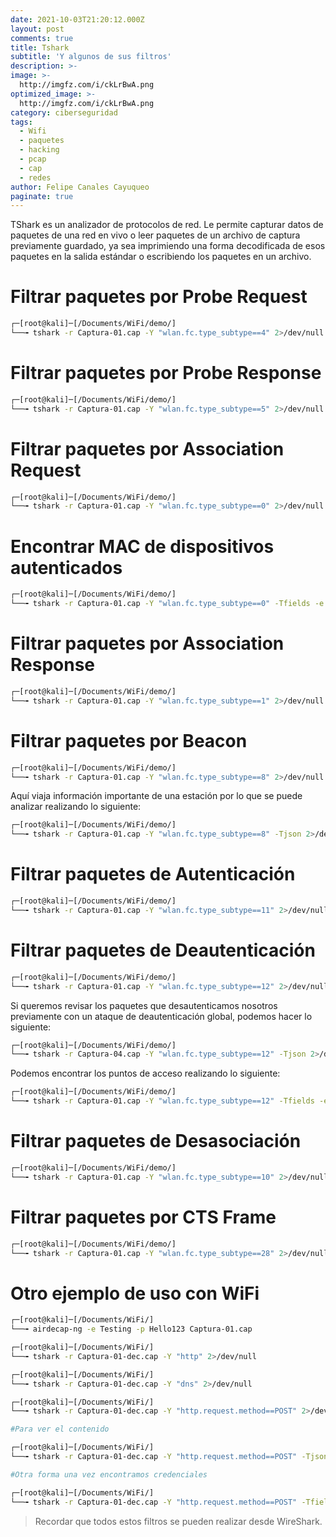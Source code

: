 ```yaml
---
date: 2021-10-03T21:20:12.000Z
layout: post
comments: true
title: Tshark
subtitle: 'Y algunos de sus filtros'
description: >-
image: >-
  http://imgfz.com/i/ckLrBwA.png
optimized_image: >-
  http://imgfz.com/i/ckLrBwA.png
category: ciberseguridad
tags:
  - Wifi
  - paquetes
  - hacking
  - pcap
  - cap
  - redes
author: Felipe Canales Cayuqueo
paginate: true
---
```


TShark es un analizador de protocolos de red. Le permite capturar datos de paquetes de una red en vivo o leer paquetes de un archivo de captura previamente guardado, ya sea imprimiendo una forma decodificada de esos paquetes en la salida estándar o escribiendo los paquetes en un archivo.

# Filtrar paquetes por Probe Request

```bash
┌─[root@kali]─[/Documents/WiFi/demo/]
└──╼ tshark -r Captura-01.cap -Y "wlan.fc.type_subtype==4" 2>/dev/null
```

# Filtrar paquetes por Probe Response

```bash
┌─[root@kali]─[/Documents/WiFi/demo/]
└──╼ tshark -r Captura-01.cap -Y "wlan.fc.type_subtype==5" 2>/dev/null
```

# Filtrar paquetes por Association Request

```bash
┌─[root@kali]─[/Documents/WiFi/demo/]
└──╼ tshark -r Captura-01.cap -Y "wlan.fc.type_subtype==0" 2>/dev/null
```

# Encontrar MAC de dispositivos autenticados

```bash
┌─[root@kali]─[/Documents/WiFi/demo/]
└──╼ tshark -r Captura-01.cap -Y "wlan.fc.type_subtype==0" -Tfields -e wlan.addr 2>/dev/null | tr ',' '\n' | sort -u 
```

# Filtrar paquetes por Association Response

```bash
┌─[root@kali]─[/Documents/WiFi/demo/]
└──╼ tshark -r Captura-01.cap -Y "wlan.fc.type_subtype==1" 2>/dev/null
```

# Filtrar paquetes por Beacon

```bash
┌─[root@kali]─[/Documents/WiFi/demo/]
└──╼ tshark -r Captura-01.cap -Y "wlan.fc.type_subtype==8" 2>/dev/null
```

Aquí viaja información importante de una estación por lo que se puede analizar realizando lo siguiente:

```bash
┌─[root@kali]─[/Documents/WiFi/demo/]
└──╼ tshark -r Captura-01.cap -Y "wlan.fc.type_subtype==8" -Tjson 2>/dev/null
```

# Filtrar paquetes de Autenticación

```bash
┌─[root@kali]─[/Documents/WiFi/demo/]
└──╼ tshark -r Captura-01.cap -Y "wlan.fc.type_subtype==11" 2>/dev/null
```

# Filtrar paquetes de Deautenticación

```bash
┌─[root@kali]─[/Documents/WiFi/demo/]
└──╼ tshark -r Captura-01.cap -Y "wlan.fc.type_subtype==12" 2>/dev/null
```
Si queremos revisar los paquetes que desautenticamos nosotros previamente con un ataque de deautenticación global, podemos hacer lo siguiente:

```bash
┌─[root@kali]─[/Documents/WiFi/demo/]
└──╼ tshark -r Captura-04.cap -Y "wlan.fc.type_subtype==12" -Tjson 2>/dev/null | grep -i "FF:FF:FF:FF:FF:FF"
```

Podemos encontrar los puntos de acceso realizando lo siguiente:

```bash
┌─[root@kali]─[/Documents/WiFi/demo/]
└──╼ tshark -r Captura-01.cap -Y "wlan.fc.type_subtype==12" -Tfields -e wlan.da 2>/dev/null | sort -u
```

# Filtrar paquetes de Desasociación

```bash
┌─[root@kali]─[/Documents/WiFi/demo/]
└──╼ tshark -r Captura-01.cap -Y "wlan.fc.type_subtype==10" 2>/dev/null
```

# Filtrar paquetes por CTS Frame

```bash
┌─[root@kali]─[/Documents/WiFi/demo/]
└──╼ tshark -r Captura-01.cap -Y "wlan.fc.type_subtype==28" 2>/dev/null
```

# Otro ejemplo de uso con WiFi

```bash
┌─[root@kali]─[/Documents/WiFi/]
└──╼ airdecap-ng -e Testing -p Hello123 Captura-01.cap

┌─[root@kali]─[/Documents/WiFi/]
└──╼ tshark -r Captura-01-dec.cap -Y "http" 2>/dev/null

┌─[root@kali]─[/Documents/WiFi/]
└──╼ tshark -r Captura-01-dec.cap -Y "dns" 2>/dev/null

┌─[root@kali]─[/Documents/WiFi/]
└──╼ tshark -r Captura-01-dec.cap -Y "http.request.method==POST" 2>/dev/null

#Para ver el contenido

┌─[root@kali]─[/Documents/WiFi/]
└──╼ tshark -r Captura-01-dec.cap -Y "http.request.method==POST" -Tjson 2>/dev/null

#Otra forma una vez encontramos credenciales

┌─[root@kali]─[/Documents/WiFi/]
└──╼ tshark -r Captura-01-dec.cap -Y "http.request.method==POST" -Tfields -e http.file_data 2>/dev/null
```

>Recordar que todos estos filtros se pueden realizar desde WireShark.
